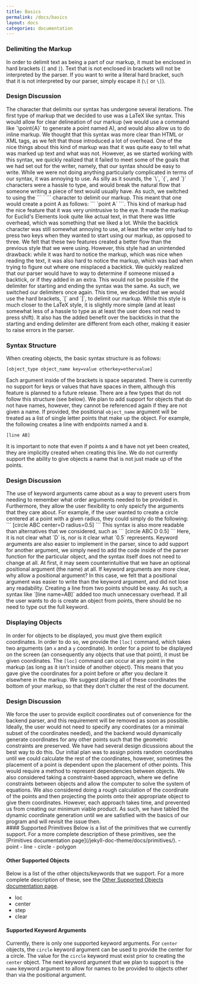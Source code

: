 ```yaml
---
title: Basics
permalink: /docs/basics
layout: docs
categories: documentation
---
```


### Delimiting the Markup
In order to delimit text as being a part of our markup, it must be enclosed in hard brackets (`[` and `]`).
Text that is not enclosed in brackets will not be interpreted by the parser.
If you want to write a literal hard bracket, such that it is not interpreted by our parser, simply escape it (`\[` or `\]`).


<div class="row">
    <div class="col-lg-12">
        <div class="bs-component">
            <div class="panel panel-primary">
                <div class="panel-heading">
                    <h3 class="panel-title">Design Discussion</h3>
                </div>
                <div class="panel-body">
                    The character that delimits our syntax has undergone several iterations.
					The first type of markup that we decided to use was a LaTeX like syntax.
					This would allow for clear delineation of our markup (we would use a command like <span markdown="1">`\point{A}`</span> to generate a point named A), and would also allow us to do inline markup.
					We thought that this syntax was more clear than HTML or XML tags, as we felt that those introduced a lot of overhead.
					One of the nice things about this kind of markup was that it was quite easy to tell what was marked up text and what was not.
					However, as we started working with this syntax, we quickly realized that it failed to meet some of the goals that we had set out for the writer, namely, that our syntax should be easy to write.
					While we were not doing anything particularly complicated in terms of our syntax, it was annoying to use.
					As silly as it sounds, the <span markdown="1">`\`</span>, <span markdown="1">`{`</span>, and <span markdown="1">`}`</span> characters were a hassle to type, and would break the natural flow that someone writing a piece of text would usually have.
					As such, we switched to using the <span markdown="1">``` ` ```</span> character to delimit our markup.
					This meant that one would create a point A as follows: <span markdown="1">``` `point A` ```</span>.
					This kind of markup had the nice feature that it was very unintrusive to the eye.
					It made the markup for Euclid's Elements look quite like actual text, in that there was little overhead, which was something that we liked a lot.
					While the backtick character was still somewhat annoying to use, at least the writer only had to press two keys when they wanted to start using our markup, as opposed to three.
					We felt that these two features created a better flow than the previous style that we were using.
					However, this style had an unintended drawback: while it was hard to notice the markup, which was nice when reading the text, it was also hard to notice the markup, which was bad when trying to figure out where one misplaced a backtick.
					We quickly realized that our parser would have to way to determine if someone missed a backtick, or if they added in an extra.
					This would not be possible if the delimiter for starting and ending the syntax was the same.
					As such, we switched our delimiters once again.
					This time, we decided that we would use the hard brackets, <span markdown="1">`[`</span> and <span markdown="1">`]`</span>, to delimit our markup.
					While this style is much closer to the LaTeX style, it is slightly more simple (and at least somewhat less of a hassle to type as at least the user does not need to press shift).
					It also has the added benefit over the backticks in that the starting and ending delimiter are different from each other, making it easier to raise errors in the parser.
                </div>
            </div>
        </div>
    </div>
</div>

### Syntax Structure
When creating objects, the basic syntax structure is as follows:
```
[object_type object_name key=value otherkey=othervalue]
```
Each argument inside of the brackets is space separated.
There is currently no support for keys or values that have spaces in them, although this feature is planned to a future release.
There are a few types that do not follow this structure (see below).
We plan to add support for objects that do not have names, however, they cannot be referenced again if they are not given a name.
If provided, the positional `object_name` argument will be treated as a list of single letter points that make up the object.
For example, the following creates a line with endpoints named `A` and `B`.
```
[line AB]
```
It is important to note that even if points `A` and `B` have not yet been created, they are implicitly created when creating this line.
We do not currently support the ability to give objects a name that is not just made up of the points.

<div class="row">
    <div class="col-lg-12">
        <div class="bs-component">
            <div class="panel panel-primary">
                <div class="panel-heading">
                    <h3 class="panel-title">Design Discussion</h3>
                </div>
                <div class="panel-body">
                    The use of keyword arguments came about as a way to prevent users from needing to remember what order arguments needed to be provided in.
                    Furthermore, they allow the user flexibility to only speicfy the arguments that they care about.
                    For example, if the user wanted to create a circle centered at a point with a given radius, they could simply do the following:
                    <span markdown="1">
                    ```
                    [circle ABC center=D radius=0.5]
                    ```
                    </span>
                    This syntax is also more readable than alternatives that we considered, such as
                    <span markdown="1">
                    ```
                    [circle ABC D 0.5]
                    ```
                    Here, it is not clear what <span markdown="1">`D`</span> is, nor is it clear what <span markdown="1">`0.5`</span> represents.
                    Keyword arguments are also easier to implement in the parser, since to add support for another argument, we simply need to add the code inside of the parser function for the particular object, and the syntax itself does not need to change at all.
                    At first, it may seem counterintuitive that we have an optional positional argument (the name) at all.
                    If keyword arguments are more clear, why allow a positional argument?
                    In this case, we felt that a positional argument was easier to write than the keyword argument, and did not lose any readability.
                    Creating a line from two points should be easy.
                    As such, a syntax like
                    <span markdown="1">
                    `[line name=AB]`
                    </span>
                    added too much unnecessary overhead.
                    If all the user wants to do is create an object from points, there should be no need to type out the full keyword.
                </div>
            </div>
        </div>
    </div>
</div>

### Displaying Objects
In order for objects to be displayed, you must give them explicit coordinates.
In order to do so, we provide the `[loc]` command, which takes two arguments (an `x` and a `y` coordinate).
In order for a point to be displayed on the screen (an consequently any objects that use that point), it must be given coordinates.
The `[loc]` command can occur at any point in the markup (as long as it isn't inside of another object).
This means that you gave give the coordinates for a point before or after you declare it elsewhere in the markup.
We suggest placing all of these coordinates the bottom of your markup, so that they don't clutter the rest of the document.

<div class="row">
    <div class="col-lg-12">
        <div class="bs-component">
            <div class="panel panel-primary">
                <div class="panel-heading">
                    <h3 class="panel-title">Design Discussion</h3>
                </div>
                <div class="panel-body">
                We force the user to provide explicit coordinates out of convenience for the backend parser, and this requirement will be removed as soon as possible.
                Ideally, the user would not need to specify any coordinates (or a minimal subset of the coordinates needed), and the backend would dynamically generate coordinates for any other points such that the geometric constraints are preserved.
                We have had several design dicussions about the best way to do this.
                Our initial plan was to assign points random coordinates until we could calculate the rest of the coordinates, however, sometimes the placement of a point is dependent upon the placement of other points.
                This would require a method to represent dependencies between objects.
                We also considered taking a constraint-based approach, where we define constraints between objects and allow the computer to solve the system of equations.
                We also considered doing a rough calculation of the coordinate of the points and then projecting the points onto their appropriate object to give them coordinates.
                However, each approach takes time, and prevented us from creating our minimum viable product.
                As such, we have tabled the dynamic coordinate generation until we are satisfied with the basics of our program and will revisit the issue then.
                </div>
            </div>
        </div>
    </div>
</div>
#### Supported Primitives
Below is a list of the primitives that we currently support.
For a more complete description of these primitives, see the [Primitives documentation page](/jekyll-doc-theme/docs/primitives/).
- point
- line
- circle
- polygon

#### Other Supported Objects
Below is a list of the other objects/keywords that we support.
For a more complete description of these, see the [Other Supported Objects documentation page](/jekyll-doc-theme/docs/other_types/).
- loc
- center
- step
- clear

#### Supported Keyword Arguments
Currently, there is only one supported keyword arguments.
For `center` objects, the `circle` keyword argument can be used to provide the center for a circle.
The value for the `circle` keyword must exist prior to creating the `center` object.
The next keyword argument that we plan to support is the `name` keyword argument to allow for names to be provided to objects other than via the positional argument.
